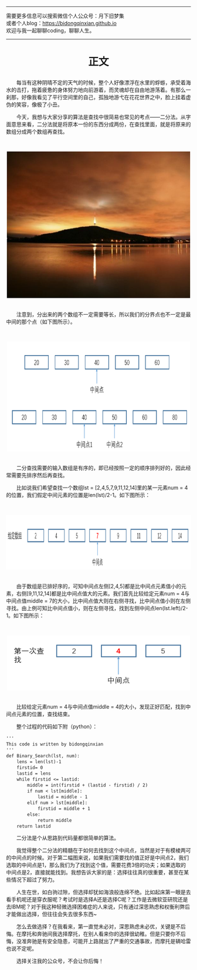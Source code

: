 ***
需要更多信息可以搜索微信个人公众号：月下旧梦集 <br/>
或者个人blog：https://bidongqinxian.github.io <br/>
欢迎与我一起聊聊coding，聊聊人生。
***

# <p align="center">正文</p>

&emsp;&emsp;每当有这种阴晴不定的天气的时候，整个人好像漂浮在水里的蜉蝣，承受着海水的击打，拖着疲惫的身体努力地向前游着，而灵魂却在自由地游荡着。有那么一刹那，好像我看见了平行空间里的自己，孤独地游弋在花花世界之中，脸上挂着虚伪的笑容，像极了小丑。

&emsp;&emsp;今天，我想与大家分享的算法是查找中很简易也常见的考点——二分法。从字面意思来看，二分法就是将原本一份的东西分成两份，在查找里面，就是将原来的数组分成两个数组再查找。

&nbsp;<div align=center><img width = '500' height ='400' src =../../img/Algorithm/session2/timgv.jpg/></div>

<br/>&emsp;&emsp;注意到，分出来的两个数组不一定需要等长，所以我们的分界点也不一定是最中间的那个点（如下图所示）。

&nbsp;<div align=center><img width = '500' height ='300' src =../../img/Algorithm/session2/erfen1.png/></div>

<br/>&emsp;&emsp;二分查找需要的输入数组是有序的，即已经按照一定的顺序排列好的，因此经常需要先排序然后再查找。

&emsp;&emsp;比如说我们希望查找一个数组lst = [2,4,5,7,9,11,12,14]里的某一元素num = 4的位置，我们假定中间元素的位置是len(lst)/2-1。如下图所示：

&nbsp;<div align=center><img width = '700' height ='150' src =../../img/Algorithm/session2/二分1.png/></div>

<br/>&emsp;&emsp;由于数组是已排好序的，可知中间点左侧[2,4,5]都是比中间点元素值小的元素，右侧[9,11,12,14]都是比中间点值大的元素。我们首先比较给定元素num = 4与中间点值middle = 7的大小，比中间点值大则在右侧寻找，比中间点值小则在左侧寻找。由上例可知比中间点值小，则在左侧寻找，找到左侧中间点len(lst.left)/2-1。如下图所示：

&nbsp;<div align=center><img width = '500' height ='150' src =../../img/Algorithm/session2/二分2.png/></div>

<br/>&emsp;&emsp;比较给定元素num = 4与中间点值middle = 4的大小，发现正好匹配，找到中间点元素的位置，查找结束。

&emsp;&emsp;整个过程的代码如下附（python）：

```
'''
This code is written by bidongqinxian
'''
def Binary_Search(lst, num):
    lens = len(lst)-1
    firstid= 0
    lastid = lens
    while firstid <= lastid:
        middle = int(firstid + (lastid - firstid) / 2)
        if num < lst[middle]:
            lastid = middle - 1
        elif num > lst[middle]:
            firstid = middle + 1
        else:
            return middle
    return lastid
```

&emsp;&emsp;二分法是个从思路到代码量都很简单的算法。

&emsp;&emsp;我觉得整个二分法的精髓在于如何去找到这个中间点，当然是对于有模棱两可的中间点的时候。对于第二幅图来说，如果我们需要找的值正好是中间点2，我们选取的中间点是1，那么我们为了找到这个值，需要花费3倍的功夫；如果选取的中间点是2，直接就能找到。我想告诉大家的是：选择往往真的很重要，甚至在某些情况下超过了努力。

&emsp;&emsp;人生在世，如白驹过隙，但选择却犹如海浪般连绵不绝。比如起床第一眼是去看手机呢还是穿衣服呢？考试时是选择A还是选择C呢？工作是去微软亚研院还是去IBM呢？对于我这种轻微选择困难症的人来说，只有通过深思熟虑和权衡利弊后才能做出选择，但往往会失去很多东西~

&emsp;&emsp;怎么去做选择？在我看来，第一直觉未必对，深思熟虑未必优，关键是不后悔。在摩托和奔驰间我选择摩托，在别人看来你的选择很幼稚。但是只要你不后悔，没准奔驰是有安全隐患，可能开上路就出了严重的交通事故，而摩托是辆哈雷也说不定呢。

&emsp;&emsp;选择关注我的公众号，不会让你后悔！